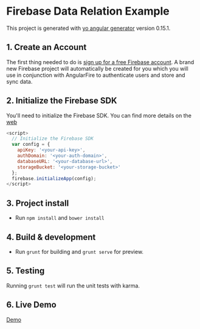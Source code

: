 # Firebase Data Relation Example

This project is generated with [yo angular generator](https://github.com/yeoman/generator-angular)
version 0.15.1.

## 1. Create an Account
The first thing needed to do is [sign up for a free Firebase account](https://firebase.google.com/).
A brand new Firebase project will automatically be created for you which you will use in conjunction with AngularFire to authenticate users and store and sync data.

## 2. Initialize the Firebase SDK

You'll need to initialize the Firebase SDK. You can find more details on the
[web](https://firebase.google.com/docs/web/setup)

```js
<script>
  // Initialize the Firebase SDK
  var config = {
    apiKey: '<your-api-key>',
    authDomain: '<your-auth-domain>',
    databaseURL: '<your-database-url>',
    storageBucket: '<your-storage-bucket>'
  };
  firebase.initializeApp(config);
</script>
```
## 3. Project install
- Run `npm install` and `bower install` 

## 4. Build & development
- Run `grunt` for building and `grunt serve` for preview.

## 5. Testing
Running `grunt test` will run the unit tests with karma.

## 6. Live Demo
[Demo](https://relation-example.firebaseapp.com/)
